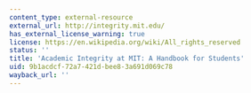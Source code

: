 ```yaml
---
content_type: external-resource
external_url: http://integrity.mit.edu/
has_external_license_warning: true
license: https://en.wikipedia.org/wiki/All_rights_reserved
status: ''
title: 'Academic Integrity at MIT: A Handbook for Students'
uid: 9b1acdcf-72a7-421d-bee8-3a691d069c78
wayback_url: ''
---
```

